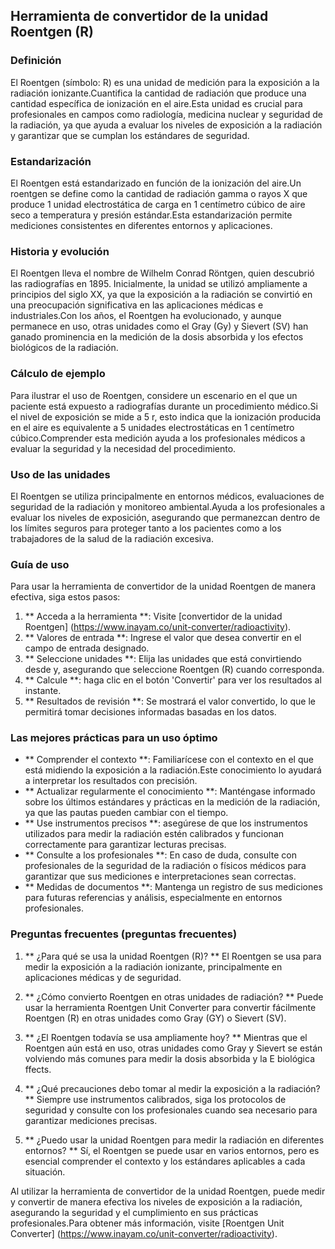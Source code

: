 ## Herramienta de convertidor de la unidad Roentgen (R)

### Definición
El Roentgen (símbolo: R) es una unidad de medición para la exposición a la radiación ionizante.Cuantifica la cantidad de radiación que produce una cantidad específica de ionización en el aire.Esta unidad es crucial para profesionales en campos como radiología, medicina nuclear y seguridad de la radiación, ya que ayuda a evaluar los niveles de exposición a la radiación y garantizar que se cumplan los estándares de seguridad.

### Estandarización
El Roentgen está estandarizado en función de la ionización del aire.Un roentgen se define como la cantidad de radiación gamma o rayos X que produce 1 unidad electrostática de carga en 1 centímetro cúbico de aire seco a temperatura y presión estándar.Esta estandarización permite mediciones consistentes en diferentes entornos y aplicaciones.

### Historia y evolución
El Roentgen lleva el nombre de Wilhelm Conrad Röntgen, quien descubrió las radiografías en 1895. Inicialmente, la unidad se utilizó ampliamente a principios del siglo XX, ya que la exposición a la radiación se convirtió en una preocupación significativa en las aplicaciones médicas e industriales.Con los años, el Roentgen ha evolucionado, y aunque permanece en uso, otras unidades como el Gray (Gy) y Sievert (SV) han ganado prominencia en la medición de la dosis absorbida y los efectos biológicos de la radiación.

### Cálculo de ejemplo
Para ilustrar el uso de Roentgen, considere un escenario en el que un paciente está expuesto a radiografías durante un procedimiento médico.Si el nivel de exposición se mide a 5 r, esto indica que la ionización producida en el aire es equivalente a 5 unidades electrostáticas en 1 centímetro cúbico.Comprender esta medición ayuda a los profesionales médicos a evaluar la seguridad y la necesidad del procedimiento.

### Uso de las unidades
El Roentgen se utiliza principalmente en entornos médicos, evaluaciones de seguridad de la radiación y monitoreo ambiental.Ayuda a los profesionales a evaluar los niveles de exposición, asegurando que permanezcan dentro de los límites seguros para proteger tanto a los pacientes como a los trabajadores de la salud de la radiación excesiva.

### Guía de uso
Para usar la herramienta de convertidor de la unidad Roentgen de manera efectiva, siga estos pasos:
1. ** Acceda a la herramienta **: Visite [convertidor de la unidad Roentgen] (https://www.inayam.co/unit-converter/radioactivity).
2. ** Valores de entrada **: Ingrese el valor que desea convertir en el campo de entrada designado.
3. ** Seleccione unidades **: Elija las unidades que está convirtiendo desde y, asegurando que seleccione Roentgen (R) cuando corresponda.
4. ** Calcule **: haga clic en el botón 'Convertir' para ver los resultados al instante.
5. ** Resultados de revisión **: Se mostrará el valor convertido, lo que le permitirá tomar decisiones informadas basadas en los datos.

### Las mejores prácticas para un uso óptimo
- ** Comprender el contexto **: Familiarícese con el contexto en el que está midiendo la exposición a la radiación.Este conocimiento lo ayudará a interpretar los resultados con precisión.
- ** Actualizar regularmente el conocimiento **: Manténgase informado sobre los últimos estándares y prácticas en la medición de la radiación, ya que las pautas pueden cambiar con el tiempo.
- ** Use instrumentos precisos **: asegúrese de que los instrumentos utilizados para medir la radiación estén calibrados y funcionan correctamente para garantizar lecturas precisas.
- ** Consulte a los profesionales **: En caso de duda, consulte con profesionales de la seguridad de la radiación o físicos médicos para garantizar que sus mediciones e interpretaciones sean correctas.
- ** Medidas de documentos **: Mantenga un registro de sus mediciones para futuras referencias y análisis, especialmente en entornos profesionales.

### Preguntas frecuentes (preguntas frecuentes)

1. ** ¿Para qué se usa la unidad Roentgen (R)? **
El Roentgen se usa para medir la exposición a la radiación ionizante, principalmente en aplicaciones médicas y de seguridad.

2. ** ¿Cómo convierto Roentgen en otras unidades de radiación? **
Puede usar la herramienta Roentgen Unit Converter para convertir fácilmente Roentgen (R) en otras unidades como Gray (GY) o Sievert (SV).

3. ** ¿El Roentgen todavía se usa ampliamente hoy? **
Mientras que el Roentgen aún está en uso, otras unidades como Gray y Sievert se están volviendo más comunes para medir la dosis absorbida y la E biológica ffects.

4. ** ¿Qué precauciones debo tomar al medir la exposición a la radiación? **
Siempre use instrumentos calibrados, siga los protocolos de seguridad y consulte con los profesionales cuando sea necesario para garantizar mediciones precisas.

5. ** ¿Puedo usar la unidad Roentgen para medir la radiación en diferentes entornos? **
Sí, el Roentgen se puede usar en varios entornos, pero es esencial comprender el contexto y los estándares aplicables a cada situación.

Al utilizar la herramienta de convertidor de la unidad Roentgen, puede medir y convertir de manera efectiva los niveles de exposición a la radiación, asegurando la seguridad y el cumplimiento en sus prácticas profesionales.Para obtener más información, visite [Roentgen Unit Converter] (https://www.inayam.co/unit-converter/radioactivity).